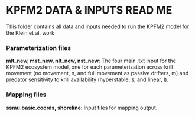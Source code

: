 # KPFM2 DATA & INPUTS READ ME
This folder contains all data and inputs needed to run the KPFM2 model for the Klein et al. work

### Parameterization files
**mlt_new, mst_new, nlt_new, nst_new**: The four main .txt input for the KPFM2 ecosystem model, one for each parameterization across krill movement (no movement, n, and full movement as passive drifters, m) and predator sensitivity to krill availability (hyperstable, s, and linear, l). 

### Mapping files
**ssmu.basic.coords, shoreline**: Input files for mapping output. 
